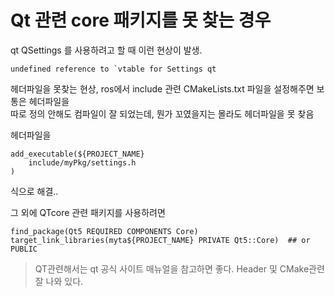 # Qt 관련 core 패키지를 못 찾는 경우

qt QSettings 를 사용하려고 할 때 이런 현상이 발생.   

```
undefined reference to `vtable for Settings qt
```

헤더파일을 못찾는 현상, ros에서 include 관련 CMakeLists.txt 파일을 설정해주면 보통은 헤더파일을   
따로 정의 안해도 컴파일이 잘 되었는데, 뭔가 꼬였을지는 몰라도 헤더파일을 못 찾음   

헤더파일을 
```
add_executable(${PROJECT_NAME}
    include/myPkg/settings.h
)
```

식으로 해결..


그 외에 QTcore 관련 패키지를 사용하려면  
```
find_package(Qt5 REQUIRED COMPONENTS Core)
target_link_libraries(myta${PROJECT_NAME} PRIVATE Qt5::Core)  ## or PUBLIC
```

> QT관련해서는 qt 공식 사이트 매뉴얼을 참고하면 좋다. Header 및 CMake관련 잘 나와 있다.   

